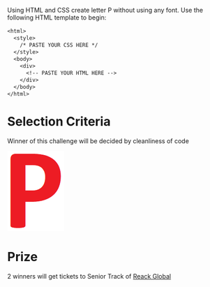 Using HTML and CSS create letter P without using any font.
Use the following HTML template to begin:

```
<html>
  <style>
    /* PASTE YOUR CSS HERE */
  </style>
  <body>
    <div>
      <!-- PASTE YOUR HTML HERE -->
    </div>
  </body>
</html>
```

# Selection Criteria

Winner of this challenge will be decided by cleanliness of code

![P](https://raw.githubusercontent.com/FrontendSocial/code-challenges/master/02-P-using-CSS/P.png)

# Prize

2 winners will get tickets to Senior Track of [Reack Global](https://react.geekle.us/)
